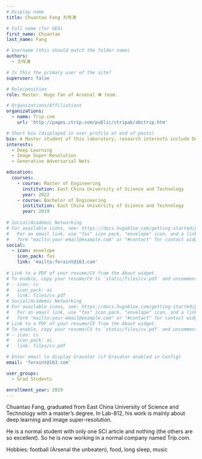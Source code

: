 ```yaml
---
# Display name
title: Chuantao Fang 方传涛

# Full name (for SEO)
first_name: Chuantao 
last_name: Fang 

# Username (this should match the folder name)
authors:
  - 方传涛

# Is this the primary user of the site?
superuser: false

# Role/position
role: Master. Huge fan of Arsenal ⚽️ team.

# Organizations/Affiliations
organizations:
  - name: Trip.com
    url: 'http://pages.ctrip.com/public/ctripab/abctrip.htm'

# Short bio (displayed in user profile at end of posts)
bio: A Master student of this laboratory, research interests include Deep Learning, Image Super-Resolution, and Generative Adversarial Nets.
interests:
  - Deep Learning
  - Image Super-Resolution
  - Generative Adversarial Nets

education:
  courses:
    - course: Master of Engineering
      institution: East China University of Science and Technology
      year: 2022
    - course: Bachelor of Engineering
      institution: East China University of Science and Technology
      year: 2019
      
# Social/Academic Networking
# For available icons, see: https://docs.hugoblox.com/getting-started/page-builder/#icons
#   For an email link, use "fas" icon pack, "envelope" icon, and a link in the
#   form "mailto:your-email@example.com" or "#contact" for contact widget.
social:
  - icon: envelope
    icon_pack: fas
    link: 'mailto:feraint@163.com'
  
# Link to a PDF of your resume/CV from the About widget.
# To enable, copy your resume/CV to `static/files/cv.pdf` and uncomment the lines below.
# - icon: cv
#   icon_pack: ai
#   link: files/cv.pdf
# Social/Academic Networking
# For available icons, see: https://docs.hugoblox.com/getting-started/page-builder/#icons
#   For an email link, use "fas" icon pack, "envelope" icon, and a link in the
#   form "mailto:your-email@example.com" or "#contact" for contact widget.
# Link to a PDF of your resume/CV from the About widget.
# To enable, copy your resume/CV to `static/files/cv.pdf` and uncomment the lines below.
# - icon: cv
#   icon_pack: ai
#   link: files/cv.pdf

# Enter email to display Gravatar (if Gravatar enabled in Config)
email: 'feraint@163.com'

user_groups:
  - Grad Students

enrollment_year: 2019
---
```


Chuantao Fang, graduated from East China University of Science and Technology with a master’s degree. In Lab-812, his work is mainly about deep learning and image super-resolution. 

He is a normal student with only one SCI article and nothing (the others are so excellent). So he is now working in a normal company named Trip.com.

Hobbies: football (Arsenal the unbeaten), food, long sleep, music
